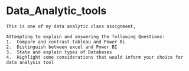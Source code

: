 # Data_Analytic_tools
    This is one of my data analytic class assignment, 

    Attempting to explain and answering the following Questions:
    1.	Compare and contrast tableau and Power Bi
    2.	Distinguish between excel and Power BI
    3.	State and explain types of Databases
    4.	Highlight some considerations that would inform your choice for data analysis tool
